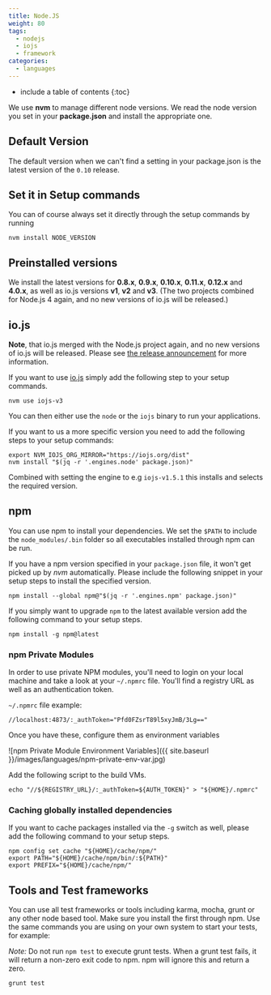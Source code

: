 ```yaml
---
title: Node.JS
weight: 80
tags:
  - nodejs
  - iojs
  - framework
categories:
  - languages
---
```


* include a table of contents
{:toc}


We use **nvm** to manage different node versions. We read the node version you set in your **package.json** and install the appropriate one.

## Default Version
The default version when we can't find a setting in your package.json is the latest version of the `0.10` release.

## Set it in Setup commands
You can of course always set it directly through the setup commands by running

```shell
nvm install NODE_VERSION
```

## Preinstalled versions
We install the latest versions for **0.8.x**, **0.9.x**, **0.10.x**, **0.11.x**, **0.12.x** and **4.0.x**, as well as io.js versions **v1**, **v2** and **v3**. (The two projects combined for Node.js 4 again, and no new versions of io.js will be released.)

## io.js

**Note**, that io.js merged with the Node.js project again, and no new versions of io.js will be released. Please see [the release announcement](https://nodejs.org/en/blog/release/v4.0.0/) for more information.

If you want to use [io.js](https://iojs.org/) simply add the following step to your setup commands.

```shell
nvm use iojs-v3
```

You can then either use the `node` or the `iojs` binary to run your applications.

If you want to us a more specific version you need to add the following steps to your setup commands:

```shell
export NVM_IOJS_ORG_MIRROR="https://iojs.org/dist"
nvm install "$(jq -r '.engines.node' package.json)"
```

Combined with setting the engine to e.g `iojs-v1.5.1` this installs and selects the required version.

## npm
You can use npm to install your dependencies. We set the `$PATH` to include the `node_modules/.bin` folder so all executables installed through npm can be run.

If you have a npm version specified in your `package.json` file, it won't get picked up by *nvm* automatically. Please include the following snippet in your setup steps to install the specified version.

```shell
npm install --global npm@"$(jq -r '.engines.npm' package.json)"
```

If you simply want to upgrade `npm` to the latest available version add the following command to your setup steps.

```shell
npm install -g npm@latest
```

### npm Private Modules

In order to use private NPM modules, you'll need to login on your local machine and take a look at your `~/.npmrc` file. You'll find a registry URL as well as an authentication token.

`~/.npmrc` file example:

```shell
//localhost:4873/:_authToken="Pfd0FZsrT89l5xyJmB/3Lg=="
```

 Once you have these, configure them as environment variables

![npm Private Module Environment Variables]({{ site.baseurl }}/images/languages/npm-private-env-var.jpg)

Add the following script to the build VMs.

```shell
echo "//${REGISTRY_URL}/:_authToken=${AUTH_TOKEN}" > "${HOME}/.npmrc"
```

### Caching globally installed dependencies

If you want to cache packages installed via the `-g` switch as well, please add the following command to your setup steps.

```shell
npm config set cache "${HOME}/cache/npm/"
export PATH="${HOME}/cache/npm/bin/:${PATH}"
export PREFIX="${HOME}/cache/npm/"
```

## Tools and Test frameworks

You can use all test frameworks or tools including karma, mocha, grunt or any other node based tool. Make sure you install the first through npm. Use the same commands you are using on your own system to start your tests, for example:

*Note:* Do not run `npm test` to execute grunt tests. When a grunt test fails, it will return a non-zero exit code to npm. npm will ignore this and return a zero.

```shell
grunt test
```
